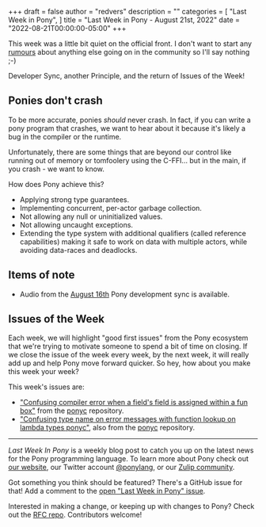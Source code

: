 +++
draft = false
author = "redvers"
description = ""
categories = [
    "Last Week in Pony",
]
title = "Last Week in Pony - August 21st, 2022"
date = "2022-08-21T00:00:00-05:00"
+++

This week was a little bit quiet on the official front. I don't want to start any [rumours](https://github.com/exercism/pony/pull/125) about anything else going on in the community so I'll say nothing ;-)

Developer Sync, another Principle, and the return of Issues of the Week!

<!--more-->

## Ponies don't crash

To be more accurate, ponies _should_ never crash.  In fact, if you can write a pony program that crashes, we want to hear about it because it's likely a bug in the compiler or the runtime.

Unfortunately, there are some things that are beyond our control like running out of memory or tomfoolery using the C-FFI… but in the main, if you crash - we want to know.

How does Pony achieve this?

* Applying strong type guarantees.
* Implementing concurrent, per-actor garbage collection.
* Not allowing any null or uninitialized values.
* Not allowing uncaught exceptions.
* Extending the type system with additional qualifiers (called reference capabilities) making it safe to work on data with multiple actors, while avoiding data-races and deadlocks.


## Items of note

- Audio from the [August 16th](https://sync-recordings.ponylang.io/r/2022_08_16.m4a) Pony development sync is available.

## Issues of the Week

Each week, we will highlight "good first issues" from the Pony ecosystem that we're trying to motivate someone to spend a bit of time on closing. If we close the issue of the week every week, by the next week, it will really add up and help Pony move forward quicker. So hey, how about you make this week your week?

This week's issues are:

* ["Confusing compiler error when a field's field is assigned within a fun box"](https://github.com/ponylang/ponyc/issues/4148) from the [ponyc](https://github.com/ponylang/ponyc) repository.
* ["Confusing type name on error messages with function lookup on lambda types ponyc"](https://github.com/ponylang/ponyc/issues/4015), also from the [ponyc](https://github.com/ponylang/ponyc) repository.

---

_Last Week In Pony_ is a weekly blog post to catch you up on the latest news for the Pony programming language. To learn more about Pony check out [our website](https://ponylang.io), our Twitter account [@ponylang](https://twitter.com/ponylang), or our [Zulip community](https://ponylang.zulipchat.com).

Got something you think should be featured? There's a GitHub issue for that! Add a comment to the [open "Last Week in Pony" issue](https://github.com/ponylang/ponylang.github.io/issues?q=is%3Aissue+is%3Aopen+label%3Alast-week-in-pony).

Interested in making a change, or keeping up with changes to Pony? Check out the [RFC repo](https://github.com/ponylang/rfcs). Contributors welcome!
